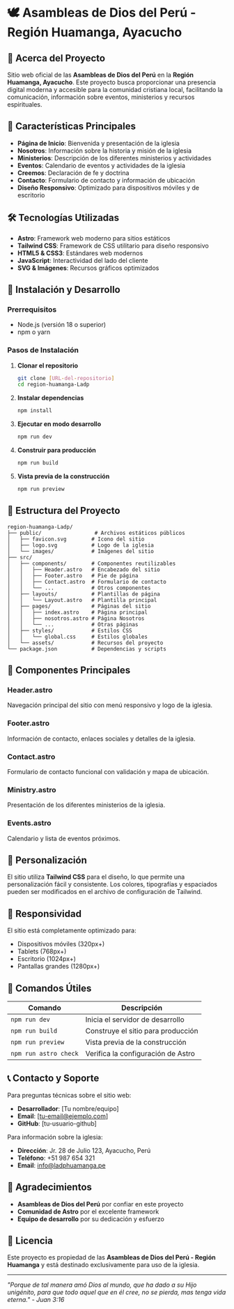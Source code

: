 # 🕊️ Asambleas de Dios del Perú - Región Huamanga, Ayacucho

## 📖 Acerca del Proyecto

Sitio web oficial de las **Asambleas de Dios del Perú** en la **Región Huamanga, Ayacucho**. Este proyecto busca proporcionar una presencia digital moderna y accesible para la comunidad cristiana local, facilitando la comunicación, información sobre eventos, ministerios y recursos espirituales.

## 🎯 Características Principales

- **Página de Inicio**: Bienvenida y presentación de la iglesia
- **Nosotros**: Información sobre la historia y misión de la iglesia
- **Ministerios**: Descripción de los diferentes ministerios y actividades
- **Eventos**: Calendario de eventos y actividades de la iglesia
- **Creemos**: Declaración de fe y doctrina
- **Contacto**: Formulario de contacto y información de ubicación
- **Diseño Responsivo**: Optimizado para dispositivos móviles y de escritorio

## 🛠️ Tecnologías Utilizadas

- **Astro**: Framework web moderno para sitios estáticos
- **Tailwind CSS**: Framework de CSS utilitario para diseño responsivo
- **HTML5 & CSS3**: Estándares web modernos
- **JavaScript**: Interactividad del lado del cliente
- **SVG & Imágenes**: Recursos gráficos optimizados

## 🚀 Instalación y Desarrollo

### Prerrequisitos
- Node.js (versión 18 o superior)
- npm o yarn

### Pasos de Instalación

1. **Clonar el repositorio**
   ```bash
   git clone [URL-del-repositorio]
   cd region-huamanga-Ladp
   ```

2. **Instalar dependencias**
   ```bash
   npm install
   ```

3. **Ejecutar en modo desarrollo**
   ```bash
   npm run dev
   ```

4. **Construir para producción**
   ```bash
   npm run build
   ```

5. **Vista previa de la construcción**
   ```bash
   npm run preview
   ```

## 📁 Estructura del Proyecto

```
region-huamanga-Ladp/
├── public/                 # Archivos estáticos públicos
│   ├── favicon.svg        # Icono del sitio
│   ├── logo.svg           # Logo de la iglesia
│   └── images/            # Imágenes del sitio
├── src/
│   ├── components/        # Componentes reutilizables
│   │   ├── Header.astro   # Encabezado del sitio
│   │   ├── Footer.astro   # Pie de página
│   │   ├── Contact.astro  # Formulario de contacto
│   │   └── ...            # Otros componentes
│   ├── layouts/           # Plantillas de página
│   │   └── Layout.astro   # Plantilla principal
│   ├── pages/             # Páginas del sitio
│   │   ├── index.astro    # Página principal
│   │   ├── nosotros.astro # Página Nosotros
│   │   └── ...            # Otras páginas
│   ├── styles/            # Estilos CSS
│   │   └── global.css     # Estilos globales
│   └── assets/            # Recursos del proyecto
└── package.json           # Dependencias y scripts
```

## 🌟 Componentes Principales

### Header.astro
Navegación principal del sitio con menú responsivo y logo de la iglesia.

### Footer.astro
Información de contacto, enlaces sociales y detalles de la iglesia.

### Contact.astro
Formulario de contacto funcional con validación y mapa de ubicación.

### Ministry.astro
Presentación de los diferentes ministerios de la iglesia.

### Events.astro
Calendario y lista de eventos próximos.

## 🎨 Personalización

El sitio utiliza **Tailwind CSS** para el diseño, lo que permite una personalización fácil y consistente. Los colores, tipografías y espaciados pueden ser modificados en el archivo de configuración de Tailwind.

## 📱 Responsividad

El sitio está completamente optimizado para:
- Dispositivos móviles (320px+)
- Tablets (768px+)
- Escritorio (1024px+)
- Pantallas grandes (1280px+)

## 🔧 Comandos Útiles

| Comando | Descripción |
|---------|-------------|
| `npm run dev` | Inicia el servidor de desarrollo |
| `npm run build` | Construye el sitio para producción |
| `npm run preview` | Vista previa de la construcción |
| `npm run astro check` | Verifica la configuración de Astro |

## 📞 Contacto y Soporte

Para preguntas técnicas sobre el sitio web:
- **Desarrollador**: [Tu nombre/equipo]
- **Email**: [tu-email@ejemplo.com]
- **GitHub**: [tu-usuario-github]

Para información sobre la iglesia:
- **Dirección**: Jr. 28 de Julio 123, Ayacucho, Perú
- **Teléfono**: +51 987 654 321
- **Email**: info@ladphuamanga.pe

## 🙏 Agradecimientos

- **Asambleas de Dios del Perú** por confiar en este proyecto
- **Comunidad de Astro** por el excelente framework
- **Equipo de desarrollo** por su dedicación y esfuerzo

## 📄 Licencia

Este proyecto es propiedad de las **Asambleas de Dios del Perú - Región Huamanga** y está destinado exclusivamente para uso de la iglesia.

---

*"Porque de tal manera amó Dios al mundo, que ha dado a su Hijo unigénito, para que todo aquel que en él cree, no se pierda, mas tenga vida eterna." - Juan 3:16*
